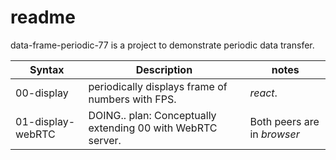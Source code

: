 # readme
data-frame-periodic-77 is a project to demonstrate periodic data transfer. 


| Syntax      | Description | notes |
| ----------- | ----------- |---- |
| 00-display  | periodically displays frame of numbers with FPS. | *react*.|
| 01-display-webRTC   | DOING.. plan: Conceptually extending 00 with WebRTC server. |Both peers are in *browser* |